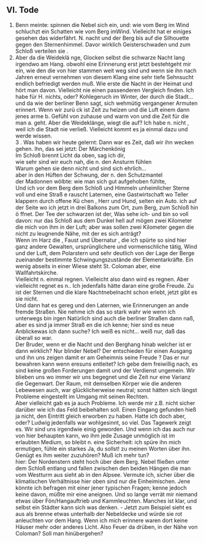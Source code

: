 ## VI. Tode 
1. Benn meinte: spinnen die Nebel sich ein, und: wie vom Berg im Wind schluchzt ein Schatten wie vom Berg imWind. Vielleicht hat er einiges gesehen das widerfährt. N. nacht und der Berg bis auf die Silhouette gegen den Sternenhimmel. Davor wirklich Geisterschwaden und zum Schloß verteilen sie .   
2. Aber da die Weideklä  nge, Glocken selbst die schwarze Nacht lang irgendwo am Hang. obwohl eine Erinnerung erst jetzt bestehtgeht mir ein, wie den die von hier stammen weit weg sind und wenn sie ihn nach Jahren erneut vernehmen von diesem Klang eine sehr tiefe Sehnsucht endlich befriedigt werden muß. Wie erste die Nacht in der Heimat und hört man davon. Vielleicht nie einen passenderen Vergleich finden. Ich habe für H. nichts, oder? Kohlegeruch im Winter, der durch die Stadt... und da wie der berliner Benn sagt, sich wehmütig vergangener Armuten erinnert. Wenn wir zurü ck ist Zeit zu heizen und die Luft einem dann jenes arme b. Gefühl von zuhause und warm von und die Zeit für die man a. geht. Aber die Weideklänge, wiegt die auf? Ich habe n. nicht , weil ich die Stadt nie verließ. Vielleicht kommt es ja einmal dazu und werde wissen.   
3  . Was haben wir heute gelernt: Dann war es Zeit, daß wir ihn wecken gehen. Ihn, das sei jetzt: Der Märchenkönig   
 Im Schloß brennt Licht da oben, sag ich dir,   
 wie sehr sind wir euch nah, die n. den Ansturm fühlen   
 Warum gehen sie denn nicht und sind sich ehrlich...   
aber in den Hüften der Schwung, der n. den Schutzmantel   
der Madonnen wölbte: wie man sich gut aufgehoben fühlte,   
   Und ich vor dem Berg dem Schloß und Himmeln unheimlicher Sterne voll und eine Straß  e rauscht Laternen, eine Gastwirtschaft wo Teller klappern durch offene Kü  chen , Herr und Hund, selten ein Auto. ich auf der Seite wo ich jetzt in drei Balkons zum Ort, zum Berg, zum Schloß hin ö ffnet. Der Tee der schwarzen ist der, Was sehe ich- und bin so voll davon: nur das Schloß aus dem Dunkel hell auf mögen zwei Kilometer die mich von ihm in der Luft; aber was sollen zwei Kilometer gegen die nicht zu leugnende Nähe, mit der es sich anträgt?    
   Wenn im Harz die , Faust und Übernatur , die ich spürte so sind hier ganz andere Gewalten, ursprünglichere und vormenschliche tätig, Wind und der Luft, dem Polarstern und sehr deutlich von der Lage der Berge zueinander bestimmte Schwingungszustände der Elementarkräfte. Ein wenig abseits in einer Wiese steht St. Coloman aber, eine Wallfahrtskirche.   
Vielleicht n. einmal regnen. Vielleicht also dann wird es regnen. Aber vielleicht regnet es n.. Ich jedenfalls hätte daran eine große Freude. Zu ist der Sternen und die klare Nachtnebelnacht schon erlebt, jetzt gibt es sie nicht.    
   Und dann hat es gereg und den Laternen, wie Erinnerungen an ande fremde Straßen. Nie nehme ich das so stark wahr wie wenn ich unterwegs bin irgen Natürlich sind auch die berliner Straßen dann naß, aber es sind ja immer Straß  en die ich kenne; hier sind es neue Anblickewas ich dann suche? Ich weiß es nicht... weiß nur, daß das überall so war.    
 Der Bruder, wenn er die Nacht und den Berghang hinab welcher ist er dann wirklich? Nur blinder Nebel? Der entschieden für einen Ausgang und ihn uns zeigen damit er am Geheimnis seine Freude ? Das er nur bewahren kann wenn eresuns entleitet? Ich gebe dem freiwillig nach, es sind keine großen Forderungen damit und der Verdienst ungemein. Wir blieben uns wo immer wir uns begegnet und die Zeit nur eine Varianz die Gegenwart. Der Raum, mit demselben Körper wie die anderen Lebewesen auch, war glücklicherweise neutral; sonst hätten sich längst Probleme eingestellt im Umgang mit seinen Rechten.    
 Aber vielleicht gab es ja auch Probleme. Ich werde mir z.B. nicht sicher darüber wie ich das Feld beibehalten soll. Einen Eingang gefunden hieß ja nicht, den Eintritt gleich erworben zu haben. Hatte ich doch aber, oder? Ludwig jedenfalls war wohlgesinnt, so viel. Das Tagewerk zeigt es. Wir sind uns irgendwie einig geworden. Und wenn ich das auch nur von hier behaupten kann, wo ihm jede Zusage unmöglich ist im erlaubten Medium, so bleibt n. eine Sicherheit: ich spüre ihn mich ermutigen, fühle ein starkes Ja, du sollst! zu meinen Worten über ihn. Genügt es ihm weiter zuzuhören? Muß ich mehr tun?    
 hier: Der Nordenstern steht hoch über dem Berg. Nebel fließen unter dem Schloß entlang und fallen zwischen den beiden Hängen die man vom Westturm aus sieht ab in den Alpsee. Vermute ich, sicher über die klimatischen Verhältnisse hier oben sind nur die Einheimischen. Jene könnte ich befragen mit einer jener typischen Fragen; kenne jedoch keine davon, müßte mir eine aneignen. Und so lange verrät mir niemand etwas über Fön/Hangauftrieb und Kammleuchten. Manches ist klar, und selbst ein Städter kann sich was denken. - Jetzt zum Beispiel sieht es aus als brenne etwas unterhalb der Nebeldecke und würde sie rot anleuchten vor dem Hang. Wenn ich mich erinnere waren dort keine Häuser mehr oder anderes Licht. Also Feuer da drüben, in der Nähe von Coloman? Soll man hinübergehen?   
